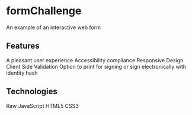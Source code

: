 # formChallenge
An example of an interactive web form

## Features
A pleasant user experience
Accessibility compliance
Responsive Design
Client Side Validation
Option to print for signing or sign electronically with identity hash

## Technologies
Raw JavaScript
HTML5
CSS3